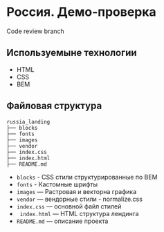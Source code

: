 # Россия. Демо-проверка #
Code review branch

## Используемыне технологии ##
* HTML
* CSS
* BEM

## Файловая структура
```
russia_landing
├── blocks
├── fonts
├── images
├── vendor
├── index.css
├── index.html
├── README.md
```

* ```blocks``` - CSS стили структурированные по BEM
* ```fonts``` - Кастомные шрифты
* ```images``` — Растровая и векторна графика
* ```vendor```  — вендорные стили - normalize.css
* ```index.css``` — основной файл стилей
* ``` index.html``` — HTML структура лендинга
* ```README.md``` — описание проекта



